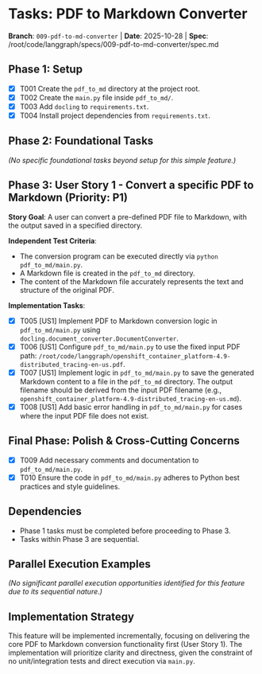 # Tasks: PDF to Markdown Converter

**Branch**: `009-pdf-to-md-converter` | **Date**: 2025-10-28 | **Spec**: /root/code/langgraph/specs/009-pdf-to-md-converter/spec.md

## Phase 1: Setup

- [x] T001 Create the `pdf_to_md` directory at the project root.
- [x] T002 Create the `main.py` file inside `pdf_to_md/`.
- [x] T003 Add `docling` to `requirements.txt`.
- [x] T004 Install project dependencies from `requirements.txt`.

## Phase 2: Foundational Tasks

*(No specific foundational tasks beyond setup for this simple feature.)*

## Phase 3: User Story 1 - Convert a specific PDF to Markdown (Priority: P1)

**Story Goal**: A user can convert a pre-defined PDF file to Markdown, with the output saved in a specified directory.

**Independent Test Criteria**:

- The conversion program can be executed directly via `python pdf_to_md/main.py`.
- A Markdown file is created in the `pdf_to_md` directory.
- The content of the Markdown file accurately represents the text and structure of the original PDF.

**Implementation Tasks**:

- [x] T005 [US1] Implement PDF to Markdown conversion logic in `pdf_to_md/main.py` using `docling.document_converter.DocumentConverter`.
- [x] T006 [US1] Configure `pdf_to_md/main.py` to use the fixed input PDF path: `/root/code/langgraph/openshift_container_platform-4.9-distributed_tracing-en-us.pdf`.
- [x] T007 [US1] Implement logic in `pdf_to_md/main.py` to save the generated Markdown content to a file in the `pdf_to_md` directory. The output filename should be derived from the input PDF filename (e.g., `openshift_container_platform-4.9-distributed_tracing-en-us.md`).
- [x] T008 [US1] Add basic error handling in `pdf_to_md/main.py` for cases where the input PDF file does not exist.

## Final Phase: Polish & Cross-Cutting Concerns

- [x] T009 Add necessary comments and documentation to `pdf_to_md/main.py`.
- [x] T010 Ensure the code in `pdf_to_md/main.py` adheres to Python best practices and style guidelines.

## Dependencies

- Phase 1 tasks must be completed before proceeding to Phase 3.
- Tasks within Phase 3 are sequential.

## Parallel Execution Examples

*(No significant parallel execution opportunities identified for this feature due to its sequential nature.)*

## Implementation Strategy

This feature will be implemented incrementally, focusing on delivering the core PDF to Markdown conversion functionality first (User Story 1). The implementation will prioritize clarity and directness, given the constraint of no unit/integration tests and direct execution via `main.py`.
